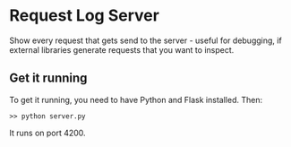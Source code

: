 # Request Log Server
Show every request that gets send to the server - useful for debugging, if external libraries generate requests that you want to inspect.

## Get it running
To get it running, you need to have Python and Flask installed. Then:
 ```
 >> python server.py
 ```
 It runs on port 4200.